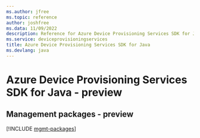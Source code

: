 ```yaml
---
ms.author: jfree
ms.topic: reference
author: joshfree
ms.data: 11/09/2022
description: Reference for Azure Device Provisioning Services SDK for Java
ms.service: deviceprovisioningservices
title: Azure Device Provisioning Services SDK for Java
ms.devlang: java
---
```

# Azure Device Provisioning Services SDK for Java - preview

## Management packages - preview
[!INCLUDE [mgmt-packages](device-provisioning-services-mgmt-index.md)]